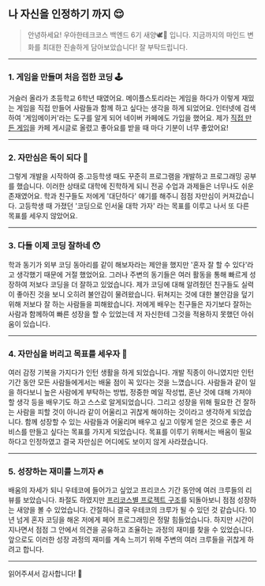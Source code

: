 ## 나 자신을 인정하기 까지 😌

> 안녕하세요! 우아한테크코스 백엔드 6기 새양🕊🐑 입니다. 지금까지의 마인드 변화를 최대한 진솔하게 담아보았습니다! 잘 부탁드립니다.

---

### 1. 게임을 만들며 처음 접한 코딩 🕹️

거슬러 올라가 초등학교 6학년 때였어요.
메이플스토리라는 게임을 하다가 이렇게 재밌는 게임을 직접 만들어 사람들과 함께 하고 싶다는 생각을 하게 되었어요.
인터넷에 검색하여 '게임메이커'라는 도구를 알게 되어 네이버 카페에도 가입을 했어요.
제가 [직접 만든 게임](https://geoje.github.io/)을 카페 게시글로 올렸고 좋아요를 받을 때 마다 기분이 너무 좋았어요!

---

### 2. 자만심은 독이 되다 🧪

그렇게 개발을 시작하여 중.고등학생 때도 꾸준히 프로그램을 개발하고 프로그래밍 공부를 했습니다.
이러한 상태로 대학에 진학하게 되니 전공 수업과 과제들은 너무나도 쉬운 존재였어요.
학과 친구들도 저에게 '대단하다' 얘기를 해주니 점점 자만심이 커져갔습니다.
고등학생 때 가졌던 '코딩으로 인서울 대학 가자' 라는 목표를 이루고 나서 또 다른 목표를 세우지 않았어요.

---

### 3. 다들 이제 코딩 잘하네 😯

학과 동기가 외부 코딩 동아리를 같이 해보자라는 제안을 했지만 '혼자 잘 할 수 있다'라고 생각했기 때문에 거절 했었어요.
그러나 주변의 동기들은 여러 활동을 통해 빠르게 성장하여 저보다 코딩을 더 잘하고 있었습니다.
제가 코딩에 대해 알려줬던 친구들도 실력이 좋아진 것을 보니 오히려 불안감이 물려왔습니다.
뒤쳐지는 것에 대한 불안감을 덮기 위해 저보다 잘 하는 사람들을 피해왔습니다.
저에게 배우는 친구들은 자기보다 잘하는 사람과 함께하여 빠른 성장을 할 수 있었는데 저 자신한테 그것을 적용하지 못했던 아쉬움이 있습니다.

---

### 4. 자만심을 버리고 목표를 세우자 🎯

여러 감정 기복을 가지다가 인턴 생활을 하게 되었습니다.
개발 직종이 아니였지만 인턴 기간 동안 모든 사람들에게서는 배울 점이 꼭 있다는 것을 느꼈습니다.
사람들과 같이 일을 하다보니 높은 사람에게 부탁하는 방법, 정중한 메일 작성법, 혼난 것에 대해 가져야할 생각 등을 배우기도 하고 스스로 알게되었습니다.
그리고 성장을 위해 필요한 건 잘하는 사람을 피할 것이 아니라 같이 어울리고 귀찮게 해야하는 것이라고 생각하게 되었습니다.
함께 성장할 수 있는 사람들과 어울리며 배우고 싶고 이렇게 얻은 것으로 좋은 서비스를 만들고 싶다는 목표를 가지게 되었습니다.
목표를 이루기 위해서는 배움이 필요하다고 인정하였고 결국 자만심은 어디에도 보이지 않게 사라졌습니다.

---

### 5. 성장하는 재미를 느끼자 🔥

배움의 자세가 되니 우테코에 들어가고 싶었고 프리코스 기간 동안에 여러 크루들의 리뷰를 보았습니다.
좌절도 하였지만 [프리코스별 프로젝트 구조](https://velog.io/@chch1213/wooteco-6-selected#%ED%9B%84%EA%B8%B0)를 되돌아보니 점점 성장하는 새양을 볼 수 있었습니다.
간절하니 결국 우테코의 크루가 될 수 있던 것 같습니다.
10년 넘게 혼자 코딩을 해온 저에게 페어 프로그래밍은 정말 힘들었습니다.
하지만 시간이 지나면서 점점 그 안에서 의견을 공유하고 조율하는 과정의 재미를 찾을 수 있었습니다.
앞으로도 이러한 성장 과정의 재미를 계속 느끼기 위해 주변의 여러 크루들을 귀찮게 하려고 합니다.

---

읽어주셔서 감사합니다! 🤗
